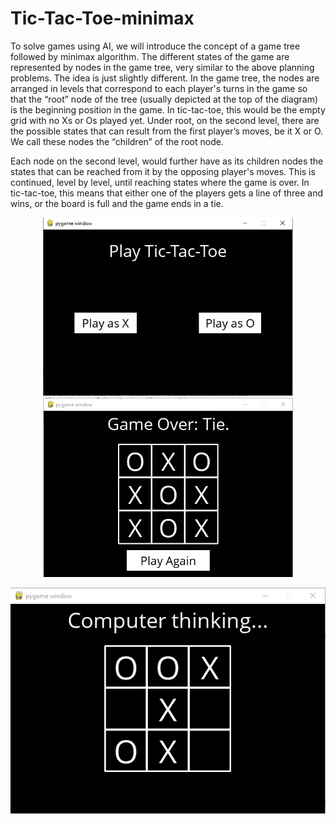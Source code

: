 <h1>Tic-Tac-Toe-minimax</h1>
<p>
To solve games using AI, we will introduce the concept of a game tree followed by minimax algorithm. The different states of the game are represented by nodes in the game tree, very similar to the above planning problems. The idea is just slightly different. In the game tree, the nodes are arranged in levels that correspond to each player's turns in the game so that the “root” node of the tree (usually depicted at the top of the diagram) is the beginning position in the game. In tic-tac-toe, this would be the empty grid with no Xs or Os played yet. Under root, on the second level, there are the possible states that can result from the first player’s moves, be it X or O. We call these nodes the “children” of the root node.

Each node on the second level, would further have as its children nodes the states that can be reached from it by the opposing player's moves. This is continued, level by level, until reaching states where the game is over. In tic-tac-toe, this means that either one of the players gets a line of three and wins, or the board is full and the game ends in a tie.
</p>

<p align="center">
  <img src="https://github.com/Y0unes17/TicTacToe-minmax-/blob/master/image/1.png?raw=true" width="400" />
  <img src="https://github.com/Y0unes17/TicTacToe-minmax-/blob/master/image/3.png?raw=true" width="400"/>
</p>
<p align="center" >
  <img src="https://github.com/Y0unes17/TicTacToe-minmax-/blob/master/image/4.png?raw=true" />
  </p>
